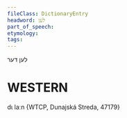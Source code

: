 ```yaml
---
fileClass: DictionaryEntry
headword: לען
part_of_speech: 
etymology: 
tags: 
---
```

לען
דער

WESTERN
========

dɩ laːn {WTCP, Dunajská Streda, 47179}
